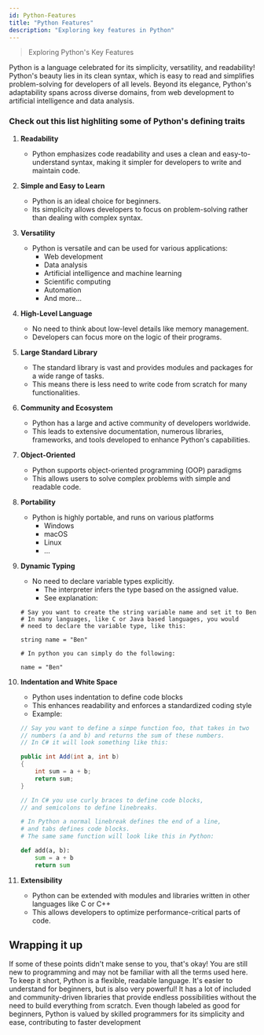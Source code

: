 ```yaml
---
id: Python-Features
title: "Python Features"
description: "Exploring key features in Python"
---
```


> Exploring Python's Key Features

Python is a language celebrated for its simplicity, versatility, and readability! Python's beauty lies in its clean syntax, which is easy to read and simplifies problem-solving for developers of all levels. Beyond its elegance, Python's adaptability spans across diverse domains, from web development to artificial intelligence and data analysis.

### Check out this list highliting some of Python's defining traits

1. **Readability**
    - Python emphasizes code readability and uses a clean and easy-to-understand syntax, making it simpler for developers to write and maintain code.

2. **Simple and Easy to Learn** 
    - Python is an ideal choice for beginners. 
    - Its simplicity allows developers to focus on problem-solving rather than dealing with complex syntax.

3. **Versatility** 
    - Python is versatile and can be used for various applications:
        - Web development
        - Data analysis 
        - Artificial intelligence and machine learning
        - Scientific computing
        - Automation
        - And more...
4. **High-Level Language**
    - No need to think about low-level details like memory management.
    - Developers can focus more on the logic of their programs.

6. **Large Standard Library** 
    - The standard library is vast and provides modules and packages for a wide range of tasks.
    - This means there is less need to write code from scratch for many functionalities.

7. **Community and Ecosystem**
    - Python has a large and active community of developers worldwide. 
    - This leads to extensive documentation, numerous libraries, frameworks, and tools developed to enhance Python's capabilities.

8. **Object-Oriented**
    - Python supports object-oriented programming (OOP) paradigms
    - This allows users to solve complex problems with simple and readable code.

9. **Portability**
    - Python is highly portable, and runs on various platforms
        - Windows
        - macOS
        - Linux
        - ...

10. **Dynamic Typing**
    - No need to declare variable types explicitly.
        - The interpreter infers the type based on the assigned value.
        - See explanation:
    
    ```
    # Say you want to create the string variable name and set it to Ben
    # In many languages, like C or Java based languages, you would
    # need to declare the variable type, like this:

    string name = "Ben"

    # In python you can simply do the following:

    name = "Ben"
    ```

11. **Indentation and White Space** 
    - Python uses indentation to define code blocks
    - This enhances readability and enforces a standardized coding style
    - Example:
    ```csharp
    // Say you want to define a simpe function foo, that takes in two
    // numbers (a and b) and returns the sum of these numbers.
    // In C# it will look something like this:
    
    public int Add(int a, int b)
    {
        int sum = a + b;
        return sum;
    }

    // In C# you use curly braces to define code blocks, 
    // and semicolons to define linebreaks.
    ```
    ```python
    # In Python a normal linebreak defines the end of a line,
    # and tabs defines code blocks.
    # The same same function will look like this in Python:
    
    def add(a, b):
        sum = a + b
        return sum
    ```

12. **Extensibility**
    - Python can be extended with modules and libraries written in other languages like C or C++
    - This allows developers to optimize performance-critical parts of code.

## Wrapping it up
If some of these points didn't make sense to you, that's okay! You are still new to programming and may not be familiar with all the terms used here. To keep it short, Python is a flexible, readable language. It's easier to understand for beginners, but is also very powerful! It has a lot of included and community-driven libraries that provide endless possibilities without the need to build everything from scratch. Even though labeled as good for beginners, Python is valued by skilled programmers for its simplicity and ease, contributing to faster development
